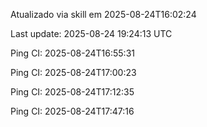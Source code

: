 Atualizado via skill em 2025-08-24T16:02:24

Last update: 2025-08-24 19:24:13 UTC

Ping CI: 2025-08-24T16:55:31


Ping CI: 2025-08-24T17:00:23


Ping CI: 2025-08-24T17:12:35


Ping CI: 2025-08-24T17:47:16

